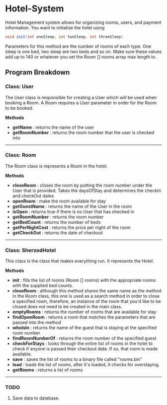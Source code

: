 # Hotel-System

Hotel Management system allows for organizing rooms, users, and payment information. You want to initialize the hotel using

```java
void init(int oneSleep, int twoSleep, int threeSleep)
```
Parameters for this method are the number of rooms of each type. One sleep is one bed, two sleep are two beds and so on. Make sure these values add up to 140 or whatever you set the Room [] rooms array max length to.

## Program Breakdown
### Class: User
The User class is responsible for creating a User which will be used when booking a Room. A Room requires a User parameter in order for the Room to be booked. 

**Methods**
- **getName** : returns the name of the user
- **getRoomNumber** : returns the room number that the user is checked into
___
### Class: Room
The Room class is represents a Room in the hotel.

**Methods**
- **closeRoom** : closes the room by putting the room number under the User that is provided. Takes the daysOfStay and determines the checkIn and checkOut dates
- **openRoom** : make the room available for stay
- **getGuestName** : returns the name of the User in the room
- **isOpen** : returns true if there is no User that has checked in
- **getRoomNumber** : returns the room number
- **getBedCount** : returns the number of beds
- **getPerNightCost** : returns the price per night of the room
- **getCheckOut** : returns the date of checkout
___
### Class: SherzodHotel
This class is the class that makes everything run. It represents the Hotel.

**Methods**
- **init** : fills the list of rooms (Room [] rooms) with the appropriate rooms with the supplied bed counts.
- **closeRoom** : although this method shares the same name as the method in the Room class, this one is used as a search method in order to close a specified room, therefore, an instance of the room that you'd like to be closed does not need to be created in the main class.
- **emptyRooms** : returns the number of rooms that are available for stay
- **findOpenRoom** : returns a room that matches the parameters that are passed into the method
- **whoIsIn** : returns the name of the guest that is staying at the specified room number
- **findRoomNumberOf** : returns the room number of the specified guest
- **checkForStays** : looks through the entire list of rooms in the hotel to check if anyone is passed their checkout date. If so, that room is made available.
- **save** : saves the list of rooms to a binary file called "rooms.bin"
- **load** : loads the list of rooms, after it's loaded, it checks for overstaying.
- **getRooms** : returns a list of rooms
___
### TODO
1. Save data to database.
